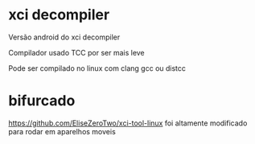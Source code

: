 # xci decompiler
Versão android do xci decompiler 

Compilador usado TCC por ser mais leve 

Pode ser compilado no linux com clang gcc ou  distcc 


# bifurcado 
https://github.com/EliseZeroTwo/xci-tool-linux
foi altamente modificado para rodar em aparelhos moveis 
